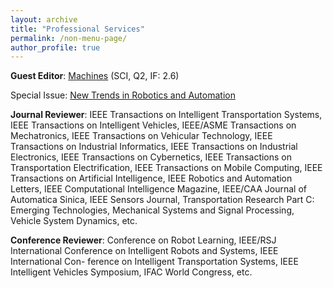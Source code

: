 ```yaml
---
layout: archive
title: "Professional Services"
permalink: /non-menu-page/
author_profile: true
---
```


**Guest Editor**: [Machines](https://www.mdpi.com/journal/machines) (SCI, Q2, IF: 2.6)

Special Issue: [New Trends in Robotics and Automation](https://www.mdpi.com/journal/machines/special_issues/7DR1AL0KQ5)

**Journal Reviewer**: IEEE Transactions on Intelligent Transportation Systems, IEEE Transactions on Intelligent Vehicles, IEEE/ASME Transactions on
Mechatronics, IEEE Transactions on Vehicular Technology, IEEE Transactions on Industrial Informatics, IEEE Transactions on Industrial Electronics, IEEE
Transactions on Cybernetics, IEEE Transactions on Transportation Electrification, IEEE Transactions on Mobile Computing, IEEE Transactions on Artificial
Intelligence, IEEE Robotics and Automation Letters, IEEE Computational Intelligence Magazine, IEEE/CAA Journal of Automatica Sinica, IEEE Sensors
Journal, Transportation Research Part C: Emerging Technologies, Mechanical Systems and Signal Processing, Vehicle System Dynamics, etc.

**Conference Reviewer**: Conference on Robot Learning, IEEE/RSJ International Conference on Intelligent Robots and Systems, IEEE International Con-
ference on Intelligent Transportation Systems, IEEE Intelligent Vehicles Symposium, IFAC World Congress, etc.


